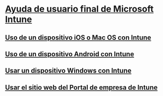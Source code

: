 # [Ayuda de usuario final de Microsoft Intune]()
## [Uso de un dispositivo iOS o Mac OS con Intune](using-your-ios-or-mac-os-x-device-with-intune.md)
## [Uso de un dispositivo Android con Intune](using-your-android-device-with-intune.md)
## [Usar un dispositivo Windows con Intune](using-your-windows-device-with-intune.md)
## [Usar el sitio web del Portal de empresa de Intune](using-the-intune-company-portal-website.md)


<!--HONumber=Jul16_HO3-->


